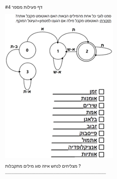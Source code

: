 #דף פעילות מספר 4

<img src="img20.png" title="" style="width:70%">

<br>

מצליחים לנחש איזה סוג מילים מתקבלות ? `______________________________________________`